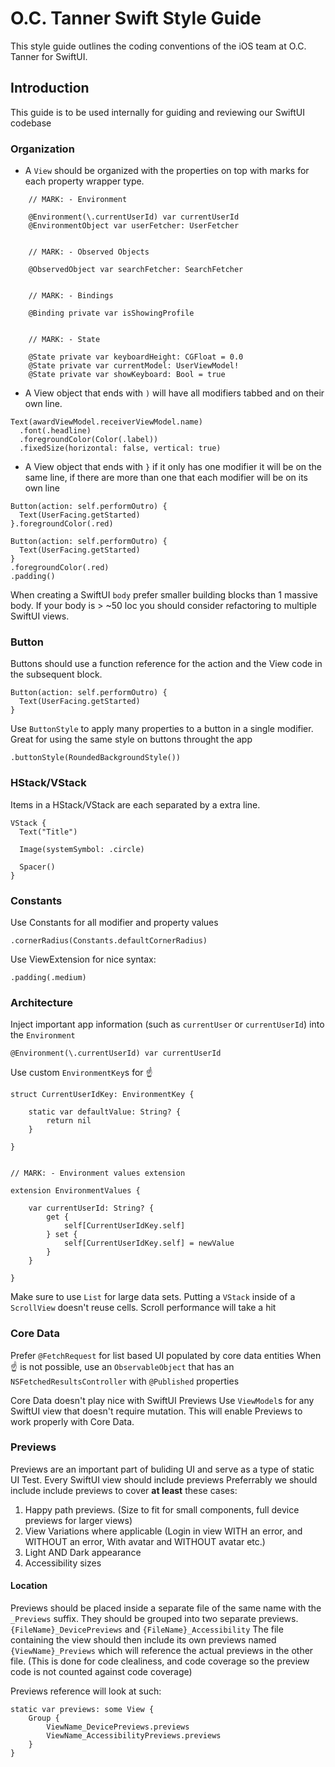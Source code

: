 
# O.C. Tanner Swift Style Guide

This style guide outlines the coding conventions of the iOS team at O.C. Tanner for SwiftUI.

## Introduction

This guide is to be used internally for guiding and reviewing our SwiftUI codebase


### Organization

* A `View` should be organized with the properties on top with marks for each property wrapper type.

```
    // MARK: - Environment
    
    @Environment(\.currentUserId) var currentUserId
    @EnvironmentObject var userFetcher: UserFetcher
    
    
    // MARK: - Observed Objects
    
    @ObservedObject var searchFetcher: SearchFetcher
    
    
    // MARK: - Bindings
    
    @Binding private var isShowingProfile

    
    // MARK: - State
    
    @State private var keyboardHeight: CGFloat = 0.0
    @State private var currentModel: UserViewModel!
    @State private var showKeyboard: Bool = true
```

* A View object that ends with `)` will have all modifiers tabbed and on their own line.

```
Text(awardViewModel.receiverViewModel.name)
  .font(.headline)
  .foregroundColor(Color(.label))
  .fixedSize(horizontal: false, vertical: true)
```

* A View object that ends with `}` if it only has one modifier it will be on the same line, if there are more than one that each
modifier will be on its own line

```
Button(action: self.performOutro) {
  Text(UserFacing.getStarted)
}.foregroundColor(.red)
```

```
Button(action: self.performOutro) {
  Text(UserFacing.getStarted)
}
.foregroundColor(.red)
.padding()
```

When creating a SwiftUI `body` prefer smaller building blocks than 1 massive body. 
If your body is > ~50 loc you should consider refactoring to multiple SwiftUI views. 


### Button

Buttons should use a function reference for the action and the View code in the subsequent block.

```
Button(action: self.performOutro) {
  Text(UserFacing.getStarted)
}

```
Use `ButtonStyle` to apply many properties to a button in a single modifier. Great for using the same style on buttons throught the app

`.buttonStyle(RoundedBackgroundStyle())`


### HStack/VStack

Items in a HStack/VStack are each separated by a extra line.

```
VStack {
  Text("Title")
            
  Image(systemSymbol: .circle)
            
  Spacer()
}
```

### Constants

Use Constants for all modifier and property values

`.cornerRadius(Constants.defaultCornerRadius)`

Use ViewExtension for nice syntax:

`.padding(.medium)`



### Architecture

Inject important app information (such as `currentUser` or `currentUserId`) into the `Environment`

`@Environment(\.currentUserId) var currentUserId`

Use custom `EnvironmentKey`s for ☝️

```
struct CurrentUserIdKey: EnvironmentKey {
    
    static var defaultValue: String? {
        return nil
    }
    
}


// MARK: - Environment values extension

extension EnvironmentValues {

    var currentUserId: String? {
        get {
            self[CurrentUserIdKey.self]
        } set {
            self[CurrentUserIdKey.self] = newValue
        }
    }
    
}
```

Make sure to use `List` for large data sets. Putting a `VStack` inside of a `ScrollView` doesn't reuse cells. Scroll performance will take a hit


### Core Data

 Prefer `@FetchRequest` for list based UI populated by core data entities
 When ☝️ is not possible, use an `ObservableObject` that has an `NSFetchedResultsController` with `@Published` properties

Core Data doesn't play nice with SwiftUI Previews
 Use `ViewModel`s for any SwiftUI view that doesn't require mutation. This will enable Previews to work properly with Core Data. 


### Previews

Previews are an important part of buliding UI and serve as a type of static UI Test. Every SwiftUI view should include previews
Preferrably we should include include previews to cover **at least** these cases:

1. Happy path previews. (Size to fit for small components, full device previews for larger views)
1. View Variations where applicable (Login in view WITH an error, and WITHOUT an error, With avatar and WITHOUT avatar etc.)
1. Light AND Dark appearance
1. Accessibility sizes

#### Location

Previews should be placed inside a separate file of the same name with the `_Previews` suffix. 
They should be grouped into two separate previews. `{FileName}_DevicePreviews` and `{FileName}_Accessibility`
The file containing the view should then include its own previews named `{ViewName}_Previews` which will reference the actual previews in the other file. (This is done for code clealiness, and code coverage so the preview code is not counted against code coverage)

Previews reference will look at such:

```
static var previews: some View {
    Group {
        ViewName_DevicePreviews.previews 
        ViewName_AccessibilityPreviews.previews 
    }
}
```
